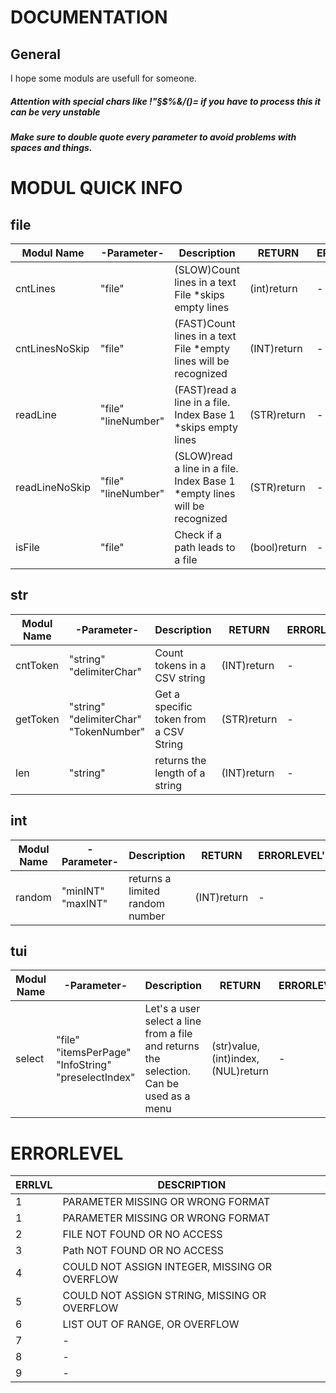 # DOCUMENTATION
## General
I hope some moduls are usefull for someone.  
##### Attention with special chars like !"§$%&/()= if you have to process this it can be very unstable  
##### Make sure to double quote every parameter to avoid problems with spaces and things.  

# MODUL QUICK INFO
  ## file
  
| Modul Name |-Parameter-|Description|RETURN|ERRORLEVEL'S
|--|--|--|--|--|
|cntLines  |"file"|(SLOW)Count lines in a text File *skips empty lines|(int)return|-|
|cntLinesNoSkip|"file"|(FAST)Count lines in a text File *empty lines will be recognized|(INT)return|-|
|readLine|"file" "lineNumber"|(FAST)read a line in a file. Index Base 1 *skips empty lines|(STR)return|-|
|readLineNoSkip|"file" "lineNumber"|(SLOW)read a line in a file. Index Base 1 *empty lines will be recognized|(STR)return|-|
|isFile|"file"|Check if a path leads to a file|(bool)return|-|

  ## str
| Modul Name|-Parameter-|Description|RETURN|ERRORLEVEL'S|
|--|--|--|--|--|
|cntToken|"string" "delimiterChar"|Count tokens in a CSV string|(INT)return|-|
|getToken|"string" "delimiterChar" "TokenNumber"|Get a specific token from a CSV String|(STR)return|-|
|len|"string"|returns the length of a string|(INT)return|-| 
## int
| Modul Name|-Parameter-|Description|RETURN|ERRORLEVEL'S|
|--|--|--|--|--|
|random|"minINT" "maxINT"|returns a limited random number|(INT)return|-|
## tui
| Modul Name|-Parameter-|Description|RETURN|ERRORLEVEL'S|
|--|--|--|--|--|
|select|"file" "itemsPerPage" "InfoString" "preselectIndex" |Let's a user select a line from a file and returns the selection. Can be used as a menu|(str)value,(int)index,(NUL)return|-|
# ERRORLEVEL
| ERRLVL| DESCRIPTION  |
|--|--|
|1 |PARAMETER MISSING OR WRONG FORMAT|
|1|PARAMETER MISSING OR WRONG FORMAT |
|2| FILE NOT FOUND OR NO ACCESS|
|3| Path NOT FOUND OR NO ACCESS
|4| COULD NOT ASSIGN INTEGER, MISSING OR OVERFLOW
|5| COULD NOT ASSIGN STRING, MISSING OR OVERFLOW
|6| LIST OUT OF RANGE, OR OVERFLOW
|7| -
|8| -
|9| -
